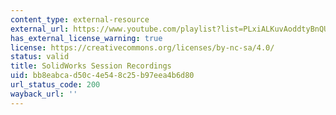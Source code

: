 ```yaml
---
content_type: external-resource
external_url: https://www.youtube.com/playlist?list=PLxiALKuvAoddtyBnQUduHkDVHUAijcOkD
has_external_license_warning: true
license: https://creativecommons.org/licenses/by-nc-sa/4.0/
status: valid
title: SolidWorks Session Recordings
uid: bb8eabca-d50c-4e54-8c25-b97eea4b6d80
url_status_code: 200
wayback_url: ''
---
```

